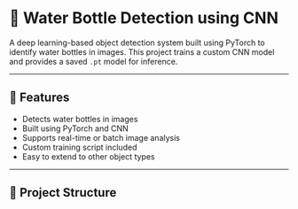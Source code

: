 # 🍼 Water Bottle Detection using CNN

A deep learning-based object detection system built using PyTorch to identify water bottles in images. This project trains a custom CNN model and provides a saved `.pt` model for inference.

---

## 📌 Features

- Detects water bottles in images
- Built using PyTorch and CNN
- Supports real-time or batch image analysis
- Custom training script included
- Easy to extend to other object types

---

## 📁 Project Structure

